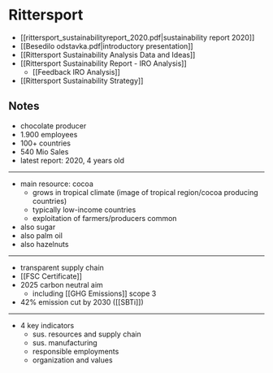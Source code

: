 # Rittersport
- [[rittersport_sustainabilityreport_2020.pdf|sustainability report 2020]]
- [[Besedilo odstavka.pdf|introductory presentation]]
- [[Rittersport Sustainability Analysis Data and Ideas]]
- [[Rittersport Sustainability Report - IRO Analysis]]
	- [[Feedback IRO Analysis]]
- [[Rittersport Sustainability Strategy]]

## Notes
- chocolate producer
- 1.900 employees
- 100+ countries
- 540 Mio Sales
- latest report: 2020, 4 years old
---
- main resource: cocoa
	- grows in tropical climate (image of tropical region/cocoa producing countries)
	- typically low-income countries
	- exploitation of farmers/producers common
- also sugar
- also palm oil
- also hazelnuts
---
- transparent supply chain
- [[FSC Certificate]] 
- 2025 carbon neutral aim
	- including [[GHG Emissions]] scope 3
- 42% emission cut by 2030 ([[SBTi]])
---
- 4 key indicators
	- sus. resources and supply chain
	- sus. manufacturing
	- responsible employments
	- organization and values
